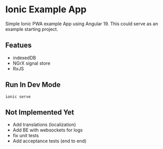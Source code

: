 # Ionic Example App

Simple Ionic PWA example App using Angular 19. This could serve as an example starting project.

## Featues

- indexedDB
- NGrX signal store
- RxJS

## Run In Dev Mode

`ionic serve`

## Not Implemented Yet

- Add translations (localization)
- Add BE with websockets for logs
- fix unit tests
- Add acceptance tests (end to end)
